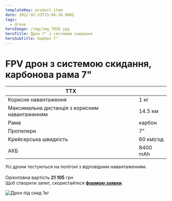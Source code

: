```yaml
---
templateKey: product-item
date: 2022-02-23T15:04:10.000Z
tags:
  - drone
heroImage: /img/img_7826.jpg
heroTitle: Дрон 7" з системою скидання
heroSubtitle: Карбон 7"
---
```

# FPV дрон з системою скидання, карбонова рама 7"

| ТТХ                                            |           |
| ---------------------------------------------- | --------- |
| Корисне навантаження                           | 1 кг      |
| Максимальна дистанція з корисним навантаженням | 14.5 км   |
| Р﻿ама                                          | карбон    |
| Пропелери                                      | 7"        |
| Крейсерська швидкість                          | 60 км\год |
| АКБ                                            | 8400 mAh  |

Усі дрони тестуються на полігоні з відповідним навантаженням.\
\
Орієнтовна вартість **21 105** грн \
Щоб створити запит, скористайтеся <a href="https://docs.google.com/forms/d/e/1FAIpQLSflTILqQ9CENT9xGsnn4Ke6l-D-2m2yaclV2jH2pzXmjGk51w/viewform" target="_blank" rel="noopener noreferrer">**формою заявки**</a>. 

![Дрон під скид 1кг]()

![]()

![]()

![]()
